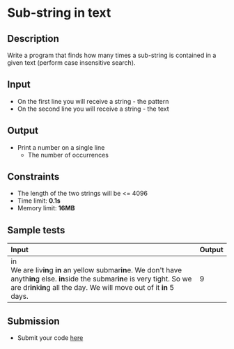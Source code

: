 # Sub-string in text

## Description
Write a program that finds how many times a sub-string is contained in a given text (perform case insensitive search).

## Input
- On the first line you will receive a string - the pattern
- On the second line you will receive a string - the text

## Output
- Print a number on a single line
  - The number of occurrences

## Constraints
- The length of the two strings will be <= 4096
- Time limit: **0.1s**
- Memory limit: **16MB**

## Sample tests

| Input | Output |
|:------|:-------|
| in<br>We are liv**in**g **in** an yellow submar**in**e. We don't have anyth**in**g else. **in**side the submar**in**e is very tight. So we are dr**in**k**in**g all the day. We will move out of it **in** 5 days. | 9 |

## Submission
- Submit your code [here](http://bgcoder.com/Contests/Compete/Index/320#2)
